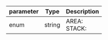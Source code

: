 | parameter | Type | Description |
| ----------- | ----------- |----------- |
| enum  |  string  | AREA: <br/>STACK:   |